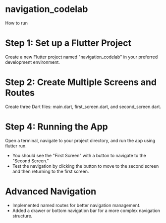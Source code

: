 # navigation_codelab

How to run
# Step 1: Set up a Flutter Project
Create a new Flutter project named "navigation_codelab" in your preferred development environment.
# Step 2: Create Multiple Screens and Routes
Create three Dart files: main.dart, first_screen.dart, and second_screen.dart.
# Step 4: Running the App
Open a terminal, navigate to your project directory, and run the app using flutter run.
- You should see the "First Screen" with a button to navigate to the "Second Screen."
- Test the navigation by clicking the button to move to the second screen and then returning to the first screen.

# Advanced Navigation
- Implemented named routes for better navigation management.
- Added a drawer or bottom navigation bar for a more complex navigation structure.
